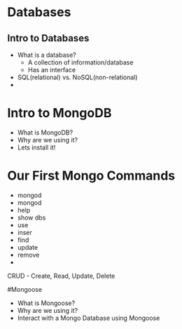 # Databases

## Intro to Databases

* What is a database?
    *  A collection of information/database
    *  Has an interface
* SQL(relational) vs. NoSQL(non-relational)
* 


# Intro to MongoDB
* What is MongoDB?
* Why are we using it?
* Lets install it!

# Our First Mongo Commands

* mongod
* mongod
* help
* show dbs
* use
* inser
* find
* update
* remove
* 
CRUD - Create, Read, Update, Delete


#Mongoose

* What is Mongoose?
* Why are we using it?
* Interact with a Mongo Database using Mongoose




